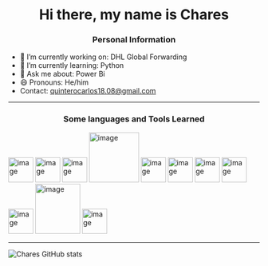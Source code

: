 <h1 align = center>Hi there, my name is Chares</h1>

<h3 align = center>Personal Information</h3>

- 🔭 I’m currently working on: DHL Global Forwarding
- 🌱 I’m currently learning: Python
- 💬 Ask me about: Power Bi
- 😄 Pronouns: He/him
- Contact: quinterocarlos18.08@gmail.com
<hr>
<h3 align = center>Some languages and Tools Learned</h3>
<img width="50" height="50" alt="image" src="https://github.com/user-attachments/assets/b504c2b2-d769-4d88-970f-23f2298ea989" />
<img width="50" height="50" alt="image" src="https://github.com/user-attachments/assets/521590d7-885d-4cae-818b-9a0e2ba5a1f6" />
<img width="50" height="50" alt="image" src="https://github.com/user-attachments/assets/e4d77240-68b7-4b2b-8415-c07cfe985685" />
<img width="100" height="100" alt="image" src="https://github.com/user-attachments/assets/bfe9ca4f-53ae-4aff-a0a2-79819fc39df0" />
<img width="50" height="50" alt="image" src="https://github.com/user-attachments/assets/72435124-a460-4aa1-be4c-00ca7b5be9ed" />
<img width="50" height="50" alt="image" src="https://github.com/user-attachments/assets/09591c7d-cc03-4669-aee9-9fd79a0b3558" />
<img width="50" height="50" alt="image" src="https://github.com/user-attachments/assets/3723d8af-26d1-465e-b16e-6e74b099b2b9" />
<img width="50" height="50" alt="image" src="https://github.com/user-attachments/assets/9d332d90-ef5b-44df-80a2-b04e19f3a21f" />
<img width="50" height="50" alt="image" src="https://github.com/user-attachments/assets/c0223502-99d9-430d-881f-5f8cfef53acc" />
<img width="90" height="100" alt="image" src="https://github.com/user-attachments/assets/ff2f1074-22c9-4eaf-bab3-10f5ce62ab6f" />
<img width="50" height="50" alt="image" src="https://github.com/user-attachments/assets/be5eaff5-0cd6-471e-a60f-f68961a74566" />


<hr>

![Chares GitHub stats](https://github-readme-stats.vercel.app/api?username=Chares18&show_icons=true&theme=transparent)


